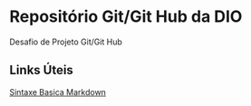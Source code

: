 # Repositório Git/Git Hub da DIO
Desafio de Projeto Git/Git Hub
## Links Úteis 
[Sintaxe Basica Markdown](https://www.markdownguide.org/)
